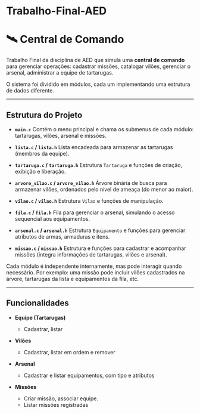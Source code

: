 # Trabalho-Final-AED

# 🛰 Central de Comando

Trabalho Final da disciplina de AED que simula uma **central de comando** para gerenciar operações:
cadastrar missões,
catalogar vilões,
gerenciar o arsenal,
administrar a equipe de tartarugas.

O sistema foi dividido em módulos, cada um implementando uma estrutura de dados diferente.

---

## Estrutura do Projeto

* **`main.c`**
  Contém o menu principal e chama os submenus de cada módulo: tartarugas, vilões, arsenal e missões.

* **`lista.c` / `lista.h`**
  Lista encadeada para armazenar as tartarugas (membros da equipe).

* **`tartaruga.c` / `tartaruga.h`**
  Estrutura `Tartaruga` e funções de criação, exibição e liberação.

* **`arvore_vilao.c` / `arvore_vilao.h`**
  Árvore binária de busca para armazenar vilões, ordenados pelo nível de ameaça (do menor ao maior).

* **`vilao.c` / `vilao.h`**
  Estrutura `Vilao` e funções de manipulação.

* **`fila.c` / `fila.h`**
  Fila para gerenciar o arsenal, simulando o acesso sequencial aos equipamentos.

* **`arsenal.c` / `arsenal.h`**
  Estrutura `Equipamento` e funções para gerenciar atributos de armas, armaduras e itens.

* **`missao.c` / `missao.h`**
  Estrutura e funções para cadastrar e acompanhar missões (integra informações de tartarugas, vilões e arsenal).



Cada módulo é independente internamente, mas pode interagir quando necessário.
Por exemplo: uma missão pode incluir vilões cadastrados na árvore, tartarugas da lista e equipamentos da fila, etc.

---

## Funcionalidades

* **Equipe (Tartarugas)**

  * Cadastrar, listar
* **Vilões**

  * Cadastrar, listar em ordem e remover
* **Arsenal**

  * Cadastrar e listar equipamentos, com tipo e atributos
* **Missões**

  * Criar missão, associar equipe.
  * Listar missões registradas

